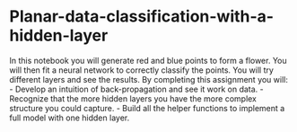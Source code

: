 # Planar-data-classification-with-a-hidden-layer
In this notebook you will generate red and blue points to form a flower. You will then fit a neural network to correctly classify the points. You will try different layers and see the results.   By completing this assignment you will:  - Develop an intuition of back-propagation and see it work on data.  - Recognize that the more hidden layers you have the more complex structure you could capture.  - Build all the helper functions to implement a full model with one hidden layer.
